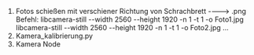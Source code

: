 1. Fotos schießen mit verschiener Richtung von Schrachbrett ---->  .png
  Befehl: libcamera-still --width 2560 --height 1920 -n 1 -t 1 -o Foto1.jpg
          libcamera-still --width 2560 --height 1920 -n 1 -t 1 -o Foto2.jpg
          ...
2. Kamera_kalibrierung.py
3. Kamera Node
